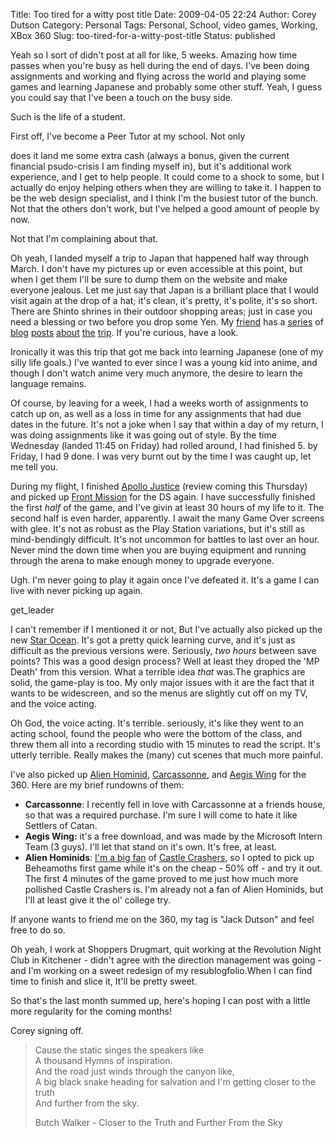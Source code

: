 Title: Too tired for a witty post title
Date: 2009-04-05 22:24
Author: Corey Dutson
Category: Personal
Tags: Personal, School, video games, Working, XBox 360
Slug: too-tired-for-a-witty-post-title
Status: published

Yeah so I sort of didn't post at all for like, 5 weeks. Amazing how time
passes when you're busy as hell during the end of days. I've been doing
assignments and working and flying across the world and playing some
games and learning Japanese and probably some other stuff. Yeah, I guess
you could say that I've been a touch on the busy side.

Such is the life of a student.

<!--more-->First off, I've become a Peer Tutor at my school. Not only
does it land me some extra cash (always a bonus, given the current
financial psudo-crisis I am finding myself in), but it's additional work
experience, and I get to help people. It could come to a shock to some,
but I actually do enjoy helping others when they are willing to take it.
I happen to be the web design specialist, and I think I'm the busiest
tutor of the bunch. Not that the others don't work, but I've helped a
good amount of people by now.

Not that I'm complaining about that.

Oh yeah, I landed myself a trip to Japan that happened half way through
March. I don't have my pictures up or even accessible at this point, but
when I get them I'll be sure to dump them on the website and make
everyone jealous. Let me just say that Japan is a brilliant place that I
would visit again at the drop of a hat; it's clean, it's pretty, it's
polite, it's so short. There are Shinto shrines in their outdoor
shopping areas; just in case you need a blessing or two before you drop
some Yen. My [friend](http://www.danielkukwa.com) has a
[series](http://www.danielkukwa.com/2009/03/24-my_big_fat.shtml "Daniel Kukwa - My Big Fat Japanese Adventure - Part 1: Urban Tokyo")
of
[blog](http://www.danielkukwa.com/2009/03/26-my_big_fat.shtml "Daniel Kukwa - My Big Fat Japanese Adventure - Part 2: Tokyo Shrines")
[posts](http://www.danielkukwa.com/2009/03/28-my_big_fat.shtml "Daniel Kukwa - My Big Fat Japanese Adventure - Part 3: Hakone")
[about](http://www.danielkukwa.com/2009/03/30-my_big_fat.shtml "Daniel Kukwa - My Big Fat Japanese Adventure - Part 5: Nara")
[the](http://www.danielkukwa.com/2009/04/01-my_big_fat.shtml "Daniel Kukwa - My Big Fat Japanese Adventure - Part 5: Kyoto")
[trip](http://www.danielkukwa.com/2009/04/02-my_big_fat.shtml "Daniel Kukwa - My Big Fat Japanese Adventure - Part 6: Osaka").
If you're curious, have a look.

Ironically it was this trip that got me back into learning Japanese (one
of my silly life goals.) I've wanted to ever since I was a young kid
into anime, and though I don't watch anime very much anymore, the desire
to learn the language remains.

Of course, by leaving for a week, I had a weeks worth of assignments to
catch up on, as well as a loss in time for any assignments that had due
dates in the future. It's not a joke when I say that within a day of my
return, I was doing assignments like it was going out of style. By the
time Wednesday (landed 11:45 on Friday) had rolled around, I had
finished 5. by Friday, I had 9 done. I was very burnt out by the time I
was caught up, let me tell you.

During my flight, I finished [Apollo
Justice](http://www.ace-attorney.com/ "Ace Attorney") (review coming
this Thursday) and picked up [Front
Mission](http://na.square-enix.com/frontmission/ "Square Enix: Front Mission")
for the DS again. I have successfully finished the first *half* of the
game, and I've givin at least 30 hours of my life to it. The second half
is even harder, apparently. I await the many Game Over screens with
glee. It's not as robust as the Play Station variations, but it's still
as mind-bendingly difficult. It's not uncommon for battles to last over
an hour. Never mind the down time when you are buying equipment and
running through the arena to make enough money to upgrade everyone.

Ugh. I'm never going to play it again once I've defeated it. It's a game
I can live with never picking up again.

get\_leader

I can't remember if I mentioned it or not, But I've actually also picked
up the new [Star
Ocean](http://na.square-enix.com/starocean/ "Square Enix: Star Ocean - The Last Hope").
It's got a pretty quick learning curve, and it's just as difficult as
the previous versions were. Seriously, *two hours* between save points?
This was a good design process? Well at least they droped the 'MP Death'
from this version. What a terrible idea *that* was.The graphics are
solid, the game-play is too. My only major issues with it are the fact
that it wants to be widescreen, and so the menus are slightly cut off on
my TV, and the voice acting.

Oh God, the voice acting. It's terrible. seriously, it's like they went
to an acting school, found the people who were the bottom of the class,
and threw them all into a recording studio with 15 minutes to read the
script. It's utterly terrible. Really makes the (many) cut scenes that
much more painful.

I've also picked up [Alien
Hominid](http://www.alienhominid.com/ "Alien Hominid"),
[Carcassonne](http://marketplace.xbox.com/en-US/games/media/66acd000-77fe-1000-9115-d80258410840/ "Xbox.com: Carcassonne"),
and [Aegis
Wing](http://marketplace.xbox.com/en-US/games/media/66acd000-77fe-1000-9115-d8025841083c/ "Xbox.com: Aegis Wing")
for the 360. Here are my brief rundowns of them:

-   **Carcassonne**: I recently fell in love with Carcassonne at a
    friends house, so that was a required purchase. I'm sure I will come
    to hate it like Settlers of Catan.
-   **Aegis Wing:** it's a free download, and was made by the Microsoft
    Intern Team (3 guys). I'll let that stand on it's own. It's free,
    at least.
-   **Alien Hominids**: [I'm a big
    fan](/2009/02/05/castle-crashers/ "WallOfScribbles.com: Castle Crashers")
    of [Castle
    Crashers](http://www.castlecrashers.com/ "Castle Crashers"), so I
    opted to pick up Beheamoths first game while it's on the cheap - 50%
    off - and try it out. The first 4 minutes of the game proved to me
    just how much more pollished Castle Crashers is. I'm already not a
    fan of Alien Hominids, but I'll at least give it the ol'
    college try.

If anyone wants to friend me on the 360, my tag is "Jack Dutson" and
feel free to do so.

Oh yeah, I work at Shoppers Drugmart, quit working at the Revolution
Night Club in Kitchener - didn't agree with the direction management was
going - and I'm working on a sweet redesign of my resublogfolio.When I
can find time to finish and slice it, It'll be pretty sweet.

So that's the last month summed up, here's hoping I can post with a
little more regularity for the coming months!

Corey signing off.

> Cause the static singes the speakers like  
>  A thousand Hymns of inspiration.  
>  And the road just winds through the canyon like,  
>  A big black snake heading for salvation and I'm getting closer to the
> truth  
>  And further from the sky.
>
> Butch Walker - Closer to the Truth and Further From the Sky
